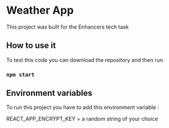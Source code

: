 # Weather App

This project was built for the Enhancers tech task 

## How to use it

To test this code you can download the repository and then run

### `npm start`

## Environment variables

To run this project you have to add this environment variable : 

REACT_APP_ENCRYPT_KEY = a random string of your choice

